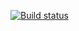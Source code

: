 [![Build status](https://ci.appveyor.com/api/projects/status/65evsm6uxi48gj42?svg=true)](https://ci.appveyor.com/project/AnastasiaCymbalyuk77753/websoc-front)